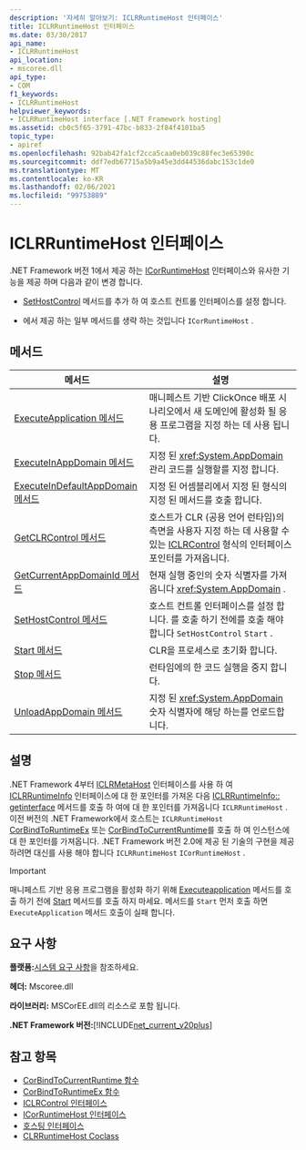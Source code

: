 ```yaml
---
description: '자세히 알아보기: ICLRRuntimeHost 인터페이스'
title: ICLRRuntimeHost 인터페이스
ms.date: 03/30/2017
api_name:
- ICLRRuntimeHost
api_location:
- mscoree.dll
api_type:
- COM
f1_keywords:
- ICLRRuntimeHost
helpviewer_keywords:
- ICLRRuntimeHost interface [.NET Framework hosting]
ms.assetid: cb0c5f65-3791-47bc-b833-2f84f4101ba5
topic_type:
- apiref
ms.openlocfilehash: 92bab42fa1cf2cca5caa0eb039c88fec3e65390c
ms.sourcegitcommit: ddf7edb67715a5b9a45e3dd44536dabc153c1de0
ms.translationtype: MT
ms.contentlocale: ko-KR
ms.lasthandoff: 02/06/2021
ms.locfileid: "99753889"
---
```

# <a name="iclrruntimehost-interface"></a>ICLRRuntimeHost 인터페이스

.NET Framework 버전 1에서 제공 하는 [ICorRuntimeHost](icorruntimehost-interface.md) 인터페이스와 유사한 기능을 제공 하며 다음과 같이 변경 합니다.  
  
- [SetHostControl](iclrruntimehost-sethostcontrol-method.md) 메서드를 추가 하 여 호스트 컨트롤 인터페이스를 설정 합니다.  
  
- 에서 제공 하는 일부 메서드를 생략 하는 것입니다 `ICorRuntimeHost` .  
  
## <a name="methods"></a>메서드  
  
|메서드|설명|  
|------------|-----------------|  
|[ExecuteApplication 메서드](iclrruntimehost-executeapplication-method.md)|매니페스트 기반 ClickOnce 배포 시나리오에서 새 도메인에 활성화 될 응용 프로그램을 지정 하는 데 사용 됩니다.|  
|[ExecuteInAppDomain 메서드](iclrruntimehost-executeinappdomain-method.md)|지정 된 <xref:System.AppDomain> 관리 코드를 실행할를 지정 합니다.|  
|[ExecuteInDefaultAppDomain 메서드](iclrruntimehost-executeindefaultappdomain-method.md)|지정 된 어셈블리에서 지정 된 형식의 지정 된 메서드를 호출 합니다.|  
|[GetCLRControl 메서드](iclrruntimehost-getclrcontrol-method.md)|호스트가 CLR (공용 언어 런타임)의 측면을 사용자 지정 하는 데 사용할 수 있는 [ICLRControl](iclrcontrol-interface.md) 형식의 인터페이스 포인터를 가져옵니다.|  
|[GetCurrentAppDomainId 메서드](iclrruntimehost-getcurrentappdomainid-method.md)|현재 실행 중인의 숫자 식별자를 가져옵니다 <xref:System.AppDomain> .|  
|[SetHostControl 메서드](iclrruntimehost-sethostcontrol-method.md)|호스트 컨트롤 인터페이스를 설정 합니다. 를 호출 하기 전에를 호출 해야 합니다 `SetHostControl` `Start` .|  
|[Start 메서드](iclrruntimehost-start-method.md)|CLR을 프로세스로 초기화 합니다.|  
|[Stop 메서드](iclrruntimehost-stop-method.md)|런타임에의 한 코드 실행을 중지 합니다.|  
|[UnloadAppDomain 메서드](iclrruntimehost-unloadappdomain-method.md)|지정 된 <xref:System.AppDomain> 숫자 식별자에 해당 하는를 언로드합니다.|  
  
## <a name="remarks"></a>설명  

 .NET Framework 4부터 [ICLRMetaHost](iclrmetahost-interface.md) 인터페이스를 사용 하 여 [ICLRRuntimeInfo](iclrruntimeinfo-interface.md) 인터페이스에 대 한 포인터를 가져온 다음 [ICLRRuntimeInfo:: getinterface](iclrruntimeinfo-getinterface-method.md) 메서드를 호출 하 여에 대 한 포인터를 가져옵니다 `ICLRRuntimeHost` . 이전 버전의 .NET Framework에서 호스트는 `ICLRRuntimeHost` [CorBindToRuntimeEx](corbindtoruntimeex-function.md) 또는 [CorBindToCurrentRuntime](corbindtocurrentruntime-function.md)를 호출 하 여 인스턴스에 대 한 포인터를 가져옵니다. .NET Framework 버전 2.0에 제공 된 기술의 구현을 제공 하려면 대신를 사용 해야 합니다 `ICLRRuntimeHost` `ICorRuntimeHost` .  
  
> [!IMPORTANT]
> 매니페스트 기반 응용 프로그램을 활성화 하기 위해 [Executeapplication](iclrruntimehost-executeapplication-method.md) 메서드를 호출 하기 전에 [Start](iclrruntimehost-start-method.md) 메서드를 호출 하지 마세요. 메서드를 `Start` 먼저 호출 하면 `ExecuteApplication` 메서드 호출이 실패 합니다.  
  
## <a name="requirements"></a>요구 사항  

 **플랫폼:**[시스템 요구 사항](../../get-started/system-requirements.md)을 참조하세요.  
  
 **헤더:** Mscoree.dll  
  
 **라이브러리:** MSCorEE.dll의 리소스로 포함 됩니다.  
  
 **.NET Framework 버전:**[!INCLUDE[net_current_v20plus](../../../../includes/net-current-v20plus-md.md)]  
  
## <a name="see-also"></a>참고 항목

- [CorBindToCurrentRuntime 함수](corbindtocurrentruntime-function.md)
- [CorBindToRuntimeEx 함수](corbindtoruntimeex-function.md)
- [ICLRControl 인터페이스](iclrcontrol-interface.md)
- [ICorRuntimeHost 인터페이스](icorruntimehost-interface.md)
- [호스팅 인터페이스](hosting-interfaces.md)
- [CLRRuntimeHost Coclass](clrruntimehost-coclass.md)
